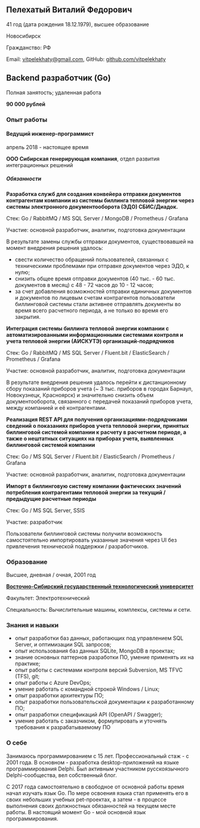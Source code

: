 ## Пелехатый Виталий Федорович

41 год (дата рождения 18.12.1979), высшее образование

Новосибирск

Гражданство: РФ

Email: vitpelekhaty@gmail.com, GitHub: [github.com/vitpelekhaty](https://github.com/vitpelekhaty)

## Backend разработчик (Go)

Полная занятость; удаленная работа

**90 000 рублей**

### Опыт работы

#### Ведущий инженер-программист

апрель 2018 - настоящее время

**ООО Сибирская генерирующая компания**, отдел развития интеграционных решений

##### Обязанности

**Разработка служб для создания конвейера отправки документов контрагентам компании из системы биллинга тепловой энергии через системы электронного документооборота (ЭДО) СБИС/Диадок.** 

Стек: Go / RabbitMQ / MS SQL Server / MongoDB / Prometheus / Grafana

Участие: основной разработчик, аналитик, подготовка документации

В результате замены службы отправки документов, существовавшей на момент внедрения решения удалось:

- свести количество обращений пользователей, связанных с техническими проблемами при отправке документов через ЭДО, к нулю;
- снизить общее время отправки документов (40 тыс. - 60 тыс. документов в месяц) с 48 - 72 часов до 10 - 12 часов;
- за счет добавления возможностей отправки единичных документов и документов по лицевым счетам контрагентов пользователи биллинговой системы стали активнее отправлять документы во время всего расчетного периода, а не только во время его закрытия.

**Интеграция системы биллинга тепловой энергии компании с автоматизированными информационными системами контроля и учета тепловой энергии (АИСКУТЭ) организаций-подрядчиков**

Стек: Go / RabbitMQ / MS SQL Server / Fluent.bit / ElasticSearch / Prometheus / Grafana

Участие: основной разработчик, аналитик, подготовка документации

В результате внедрения решения удалось перейти к дистанционному сбору показаний приборов учета (~ 3 тыс. приборов в городах Барнаул, Новокузнецк, Красноярск) и значительно снизить объем документооборота, связанного с передачей показаний приборов учета, между компанией и её контрагентами.

**Реализация REST API для получения организациями-подрядчиками сведений о показаниях приборов учета тепловой энергии, принятых биллинговой системой компании к расчету в расчетном периоде, а также о нештатных ситуациях на приборах учета, выявленных биллинговой системой компании**

Стек: Go / MS SQL Server / Fluent.bit / ElasticSearch / Prometheus / Grafana

Участие: основной разработчик, аналитик, подготовка документации

**Импорт в биллинговую систему компании фактических значений потребления контрагентами тепловой энергии за текущий / предыдущие расчетные периоды**

Стек: Go / MS SQL Server, SSIS

Участие: разработчик

Пользователи биллинговой системы получили возможность самостоятельно импортировать указанные значения через UI без привлечения технической поддержки / разработчиков.

### Образование

Высшее, дневная / очная, 2001 год

[**Восточно-Сибирский государственный технологический университет**](https://esstu.ru)

Факультет: Электротехнический

Специальность: Вычислительные машины, комплексы, системы и сети.

### Знания и навыки

* опыт разработки баз данных, работающих под управлением SQL Server, и оптимизации SQL запросов;
* опыт использования баз данных SQLite, MongoDB в проектах;
* знание основных паттернов разработки ПО, умение применять их на практике;
* опыт работы с системами контроля версий Subversion, MS TFVC (TFS), git;
* опыт работы с Azure DevOps;
* умение работать с командной строкой Windows / Linux;
* опыт разработки архитектуры ПО;
* опыт разработки пользовательской документации к разработанному ПО;
* опыт разработки спецификаций API (OpenAPI / Swagger);
* умение работать с заказчиком, формулировать и уточнять требования к разрабатываемому ПО

### О себе

Занимаюсь программированием с 15 лет. Профессиональный стаж - с 2001 года. В основном - разработка desktop-приложений на языке программирования Delphi. Был активным участником русскоязычного Delphi-сообщества, вел собственный блог.

С 2017 года самостоятельно в свободное от основной работы время начал изучать язык Go. По мере освоения языка стал применять его в своих небольших учебных pet-проектах, а затем - в процессе выполнения своих должностных обязанностей на текущем месте работы. В настоящий момент Go - мой основной язык программирования.




